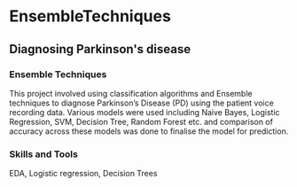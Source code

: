 # EnsembleTechniques

## Diagnosing Parkinson's disease

### Ensemble Techniques

This project involved using classification algorithms and Ensemble techniques to diagnose Parkinson’s Disease (PD) using the patient voice recording data. Various models were used including Naive Bayes, Logistic Regression, SVM, Decision Tree, Random Forest etc. and comparison of accuracy across these models was done to finalise the model for prediction.

### Skills and Tools

EDA, Logistic regression, Decision Trees
